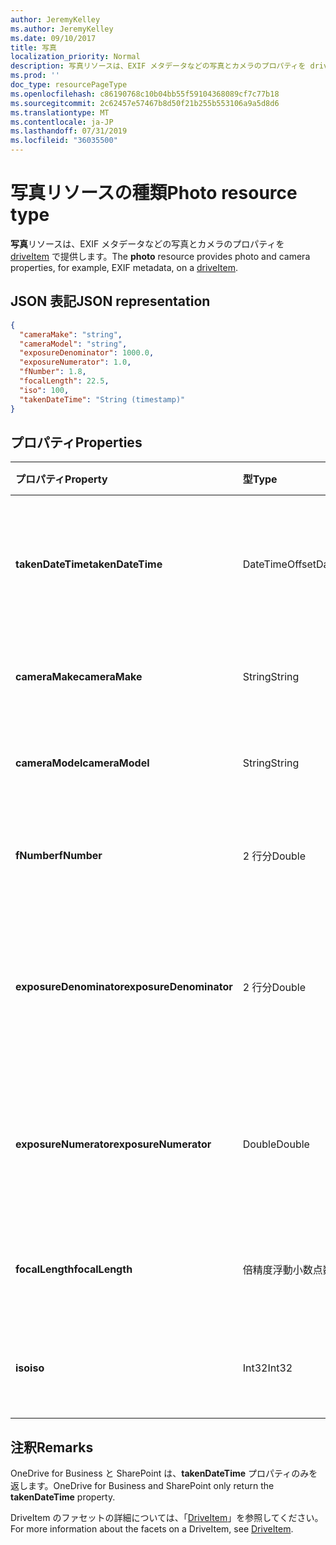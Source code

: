 ```yaml
---
author: JeremyKelley
ms.author: JeremyKelley
ms.date: 09/10/2017
title: 写真
localization_priority: Normal
description: 写真リソースは、EXIF メタデータなどの写真とカメラのプロパティを driveItem で提供します。
ms.prod: ''
doc_type: resourcePageType
ms.openlocfilehash: c86190768c10b04bb55f59104368089cf7c77b18
ms.sourcegitcommit: 2c62457e57467b8d50f21b255b553106a9a5d8d6
ms.translationtype: MT
ms.contentlocale: ja-JP
ms.lasthandoff: 07/31/2019
ms.locfileid: "36035500"
---
```

# <a name="photo-resource-type"></a><span data-ttu-id="a3d68-103">写真リソースの種類</span><span class="sxs-lookup"><span data-stu-id="a3d68-103">Photo resource type</span></span>

<span data-ttu-id="a3d68-104">**写真**リソースは、EXIF メタデータなどの写真とカメラのプロパティを [driveItem](driveitem.md) で提供します。</span><span class="sxs-lookup"><span data-stu-id="a3d68-104">The **photo** resource provides photo and camera properties, for example, EXIF metadata, on a [driveItem](driveitem.md).</span></span>

## <a name="json-representation"></a><span data-ttu-id="a3d68-105">JSON 表記</span><span class="sxs-lookup"><span data-stu-id="a3d68-105">JSON representation</span></span>

<!-- {
  "blockType": "resource",
  "optionalProperties": [  ],
  "@odata.type": "microsoft.graph.photo"
}-->

```json
{
  "cameraMake": "string",
  "cameraModel": "string",
  "exposureDenominator": 1000.0,
  "exposureNumerator": 1.0,
  "fNumber": 1.8,
  "focalLength": 22.5,
  "iso": 100,
  "takenDateTime": "String (timestamp)"
}
```

## <a name="properties"></a><span data-ttu-id="a3d68-106">プロパティ</span><span class="sxs-lookup"><span data-stu-id="a3d68-106">Properties</span></span>

| <span data-ttu-id="a3d68-107">プロパティ</span><span class="sxs-lookup"><span data-stu-id="a3d68-107">Property</span></span>                | <span data-ttu-id="a3d68-108">型</span><span class="sxs-lookup"><span data-stu-id="a3d68-108">Type</span></span>           | <span data-ttu-id="a3d68-109">説明</span><span class="sxs-lookup"><span data-stu-id="a3d68-109">Description</span></span>
|:------------------------|:---------------|:----------------------------------
| <span data-ttu-id="a3d68-110">**takenDateTime**</span><span class="sxs-lookup"><span data-stu-id="a3d68-110">**takenDateTime**</span></span>       | <span data-ttu-id="a3d68-111">DateTimeOffset</span><span class="sxs-lookup"><span data-stu-id="a3d68-111">DateTimeOffset</span></span> | <span data-ttu-id="a3d68-p101">写真の撮影日時を表します。読み取り専用です。</span><span class="sxs-lookup"><span data-stu-id="a3d68-p101">Represents the date and time the photo was taken. Read-only.</span></span>
| <span data-ttu-id="a3d68-114">**cameraMake**</span><span class="sxs-lookup"><span data-stu-id="a3d68-114">**cameraMake**</span></span>          | <span data-ttu-id="a3d68-115">String</span><span class="sxs-lookup"><span data-stu-id="a3d68-115">String</span></span>         | <span data-ttu-id="a3d68-p102">カメラの製造元。読み取り専用です。</span><span class="sxs-lookup"><span data-stu-id="a3d68-p102">Camera manufacturer. Read-only.</span></span>
| <span data-ttu-id="a3d68-118">**cameraModel**</span><span class="sxs-lookup"><span data-stu-id="a3d68-118">**cameraModel**</span></span>         | <span data-ttu-id="a3d68-119">String</span><span class="sxs-lookup"><span data-stu-id="a3d68-119">String</span></span>         | <span data-ttu-id="a3d68-p103">カメラのモデル。読み取り専用です。</span><span class="sxs-lookup"><span data-stu-id="a3d68-p103">Camera model. Read-only.</span></span>
| <span data-ttu-id="a3d68-122">**fNumber**</span><span class="sxs-lookup"><span data-stu-id="a3d68-122">**fNumber**</span></span>             | <span data-ttu-id="a3d68-123">2 行分</span><span class="sxs-lookup"><span data-stu-id="a3d68-123">Double</span></span>         | <span data-ttu-id="a3d68-p104">カメラの絞り値。読み取り専用です。</span><span class="sxs-lookup"><span data-stu-id="a3d68-p104">The F-stop value from the camera. Read-only.</span></span>
| <span data-ttu-id="a3d68-126">**exposureDenominator**</span><span class="sxs-lookup"><span data-stu-id="a3d68-126">**exposureDenominator**</span></span> | <span data-ttu-id="a3d68-127">2 行分</span><span class="sxs-lookup"><span data-stu-id="a3d68-127">Double</span></span>         | <span data-ttu-id="a3d68-p105">カメラの露出時間の分数の分母。読み取り専用です。</span><span class="sxs-lookup"><span data-stu-id="a3d68-p105">The denominator for the exposure time fraction from the camera. Read-only.</span></span>
| <span data-ttu-id="a3d68-130">**exposureNumerator**</span><span class="sxs-lookup"><span data-stu-id="a3d68-130">**exposureNumerator**</span></span>   | <span data-ttu-id="a3d68-131">Double</span><span class="sxs-lookup"><span data-stu-id="a3d68-131">Double</span></span>         | <span data-ttu-id="a3d68-p106">カメラの露出時間の分数の分子。読み取り専用です。</span><span class="sxs-lookup"><span data-stu-id="a3d68-p106">The numerator for the exposure time fraction from the camera. Read-only.</span></span>
| <span data-ttu-id="a3d68-134">**focalLength**</span><span class="sxs-lookup"><span data-stu-id="a3d68-134">**focalLength**</span></span>         | <span data-ttu-id="a3d68-135">倍精度浮動小数点数</span><span class="sxs-lookup"><span data-stu-id="a3d68-135">Double</span></span>         | <span data-ttu-id="a3d68-p107">カメラの焦点距離。読み取り専用です。</span><span class="sxs-lookup"><span data-stu-id="a3d68-p107">The focal length from the camera. Read-only.</span></span>
| <span data-ttu-id="a3d68-138">**iso**</span><span class="sxs-lookup"><span data-stu-id="a3d68-138">**iso**</span></span>                 | <span data-ttu-id="a3d68-139">Int32</span><span class="sxs-lookup"><span data-stu-id="a3d68-139">Int32</span></span>          | <span data-ttu-id="a3d68-p108">カメラの ISO 値。読み取り専用です。</span><span class="sxs-lookup"><span data-stu-id="a3d68-p108">The ISO value from the camera. Read-only.</span></span>

## <a name="remarks"></a><span data-ttu-id="a3d68-142">注釈</span><span class="sxs-lookup"><span data-stu-id="a3d68-142">Remarks</span></span>

<span data-ttu-id="a3d68-143">OneDrive for Business と SharePoint は、**takenDateTime** プロパティのみを返します。</span><span class="sxs-lookup"><span data-stu-id="a3d68-143">OneDrive for Business and SharePoint only return the **takenDateTime** property.</span></span>

<span data-ttu-id="a3d68-144">DriveItem のファセットの詳細については、「[DriveItem](driveitem.md)」を参照してください。</span><span class="sxs-lookup"><span data-stu-id="a3d68-144">For more information about the facets on a DriveItem, see [DriveItem](driveitem.md).</span></span>
<!-- {
  "type": "#page.annotation",
  "description": "The photo facet provides details about the camera and settings on the camera for photos.",
  "keywords": "camera make,camera model, exposure, f-stop, iso",
  "section": "documentation",
  "tocPath": "Facets/Photo"
} -->
